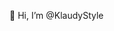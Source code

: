 👋 Hi, I’m @KlaudyStyle

<!---
KlaudyStyle/KlaudyStyle is a ✨ special ✨ repository because its `README.md` (this file) appears on your GitHub profile.
You can click the Preview link to take a look at your changes.
--->
